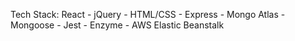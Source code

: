 Tech Stack: React - jQuery - HTML/CSS - Express - Mongo Atlas - Mongoose - Jest - Enzyme - AWS Elastic Beanstalk